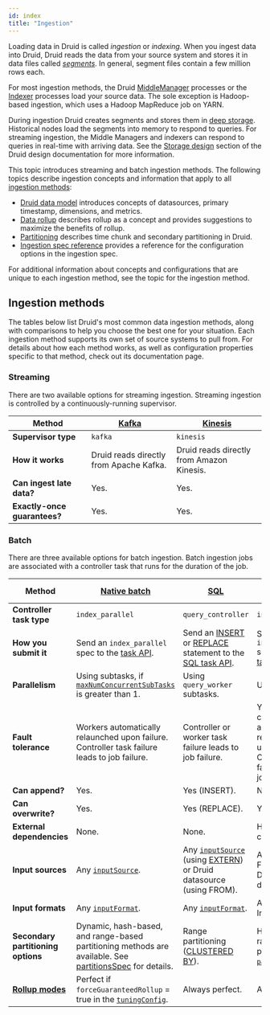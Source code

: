```yaml
---
id: index
title: "Ingestion"
---
```


<!--
  ~ Licensed to the Apache Software Foundation (ASF) under one
  ~ or more contributor license agreements.  See the NOTICE file
  ~ distributed with this work for additional information
  ~ regarding copyright ownership.  The ASF licenses this file
  ~ to you under the Apache License, Version 2.0 (the
  ~ "License"); you may not use this file except in compliance
  ~ with the License.  You may obtain a copy of the License at
  ~
  ~   http://www.apache.org/licenses/LICENSE-2.0
  ~
  ~ Unless required by applicable law or agreed to in writing,
  ~ software distributed under the License is distributed on an
  ~ "AS IS" BASIS, WITHOUT WARRANTIES OR CONDITIONS OF ANY
  ~ KIND, either express or implied.  See the License for the
  ~ specific language governing permissions and limitations
  ~ under the License.
  -->

Loading data in Druid is called _ingestion_ or _indexing_. When you ingest data into Druid, Druid reads the data from
your source system and stores it in data files called [_segments_](../design/architecture.md#datasources-and-segments).
In general, segment files contain a few million rows each.

For most ingestion methods, the Druid [MiddleManager](../design/middlemanager.md) processes or the
[Indexer](../design/indexer.md) processes load your source data. The sole exception is Hadoop-based ingestion, which
uses a Hadoop MapReduce job on YARN.

During ingestion Druid creates segments and stores them in [deep storage](../dependencies/deep-storage.md). Historical nodes load the segments into memory to respond to queries. For streaming ingestion, the Middle Managers and indexers can respond to queries in real-time with arriving data. See the [Storage design](../design/architecture.md#storage-design) section of the Druid design documentation for more information.

This topic introduces streaming and batch ingestion methods. The following topics describe ingestion concepts and information that apply to all [ingestion methods](#ingestion-methods):
- [Druid data model](./data-model.md) introduces concepts of datasources, primary timestamp, dimensions, and metrics.
- [Data rollup](./rollup.md) describes rollup as a concept and provides suggestions to maximize the benefits of rollup.
- [Partitioning](./partitioning.md) describes time chunk and secondary partitioning in Druid.
- [Ingestion spec reference](./ingestion-spec.md) provides a reference for the configuration options in the ingestion spec.

For additional information about concepts and configurations that are unique to each ingestion method, see the topic for the ingestion method.

## Ingestion methods

The tables below list Druid's most common data ingestion methods, along with comparisons to help you choose
the best one for your situation. Each ingestion method supports its own set of source systems to pull from. For details
about how each method works, as well as configuration properties specific to that method, check out its documentation
page.

### Streaming

There are two available options for streaming ingestion. Streaming ingestion is controlled by a continuously-running
supervisor.

| **Method** | [Kafka](../development/extensions-core/kafka-ingestion.md) | [Kinesis](../development/extensions-core/kinesis-ingestion.md) |
|---|-----|--------------|
| **Supervisor type** | `kafka` | `kinesis`|
| **How it works** | Druid reads directly from Apache Kafka. | Druid reads directly from Amazon Kinesis.|
| **Can ingest late data?** | Yes. | Yes. |
| **Exactly-once guarantees?** | Yes. | Yes. |

### Batch

There are three available options for batch ingestion. Batch ingestion jobs are associated with a controller task that
runs for the duration of the job.

| **Method** | [Native batch](./native-batch.md) | [SQL](../multi-stage-query/index.md) | [Hadoop-based](hadoop.md) |
|---|-----|--------------|------------|
| **Controller task type** | `index_parallel` | `query_controller` | `index_hadoop` |
| **How you submit it** | Send an `index_parallel` spec to the [task API](../operations/api-reference.md#task). | Send an [INSERT](../multi-stage-query/concepts.md#insert) or [REPLACE](../multi-stage-query/concepts.md#replace) statement to the [SQL task API](../multi-stage-query/api.md#submit-a-query). | Send an `index_hadoop` spec to the [task API](../operations/api-reference.md#task). |
| **Parallelism** | Using subtasks, if [`maxNumConcurrentSubTasks`](native-batch.md#tuningconfig) is greater than 1. | Using `query_worker` subtasks. | Using YARN. |
| **Fault tolerance** | Workers automatically relaunched upon failure. Controller task failure leads to job failure. | Controller or worker task failure leads to job failure. | YARN containers automatically relaunched upon failure. Controller task failure leads to job failure. |
| **Can append?** | Yes. | Yes (INSERT). | No. |
| **Can overwrite?** | Yes. | Yes (REPLACE). | Yes. |
| **External dependencies** | None. | None. | Hadoop cluster. |
| **Input sources** | Any [`inputSource`](./native-batch-input-source.md). | Any [`inputSource`](./native-batch-input-source.md) (using [EXTERN](../multi-stage-query/concepts.md#extern)) or Druid datasource (using FROM). | Any Hadoop FileSystem or Druid datasource. |
| **Input formats** | Any [`inputFormat`](./data-formats.md#input-format). | Any [`inputFormat`](./data-formats.md#input-format). | Any Hadoop InputFormat. |
| **Secondary partitioning options** | Dynamic, hash-based, and range-based partitioning methods are available. See [partitionsSpec](./native-batch.md#partitionsspec) for details.| Range partitioning ([CLUSTERED BY](../multi-stage-query/concepts.md#clustering)). |  Hash-based or range-based partitioning via [`partitionsSpec`](hadoop.md#partitionsspec). |
| **[Rollup modes](./rollup.md#perfect-rollup-vs-best-effort-rollup)** | Perfect if `forceGuaranteedRollup` = true in the [`tuningConfig`](native-batch.md#tuningconfig).  | Always perfect. | Always perfect. |


